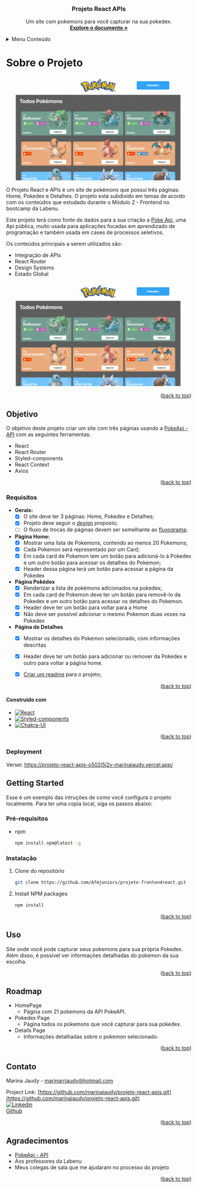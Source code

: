 
<h3 align="center">Projeto React APIs</h3>
<a name="readme-top"></a>

<p align="center">
    Um site com pokemons para você capturar na sua pokedex.
    <br />
    <a href="https://projeto-react-apis-chi.vercel.app/"><strong>Explore o documento »</strong></a>
    <br />
  </p>
</div>

<!-- TABLE OF CONTENTS -->
<details>
  <summary>Menu Conteúdo</summary>
  <ol>
    <li>
      <a href="#sobre-o-projeto">Sobre o Projeto</a>
      <ul>
        <li><a href="#objetivo">Objetivo</a></li>
      </ul>
	      <li> <a href='#requisitos'>Requisitos</a></li>
    </li>
    <li>
      <a href="#construido-com">Construido com</a>
      <ul>
        <li><a href="#deployment">Deployment</a></li>
        <li><a href="#getting-started">Getting Started</a></li>
      </ul>
    </li>
    <li><a href="#uso">Uso</a></li>
    <li><a href="#roadmap">Roadmap</a></li>
    <li><a href="#contato">Contato</a></li>
    <li><a href="#agradecimentos">Agradecimentos</a></li>
  </ol>
</details>

<!-- ABOUT THE PROJECT-->
# **Sobre o Projeto**

[![Product Name Screen Shot][product-screenshot]](https://drive.google.com/file/d/135r5aH_B2I5m_buOO5aKZ-xP29CuREN2/view?usp=sharing)

O Projeto React e APIs é um site de pokémons que possui três páginas: Home, Pokedex e Detalhes. O projeto está subdivido em temas de acordo com os conteúdos que estudado durante o Módulo 2 - Frontend no bootcamp da Labenu.

Este projeto terá como fonte de dados para a sua criação a [Poke Api](https://pokeapi.co/ "Poke Api"), uma Api pública, muito usada para aplicações focadas em aprendizado de programação e também usada em cases de processos seletivos.

Os conteúdos principais  a serem utilizados são:

- Integração de APIs
- React Router
- Design Systems
- Estado Global

[![Product Name Screen Shot][product-screenshot]](https://example.com)

<p align="right">(<a href="#readme-top">back to top</a>)</p>

<!-- GOAL-->
## **Objetivo**
O objetivo deste projeto criar um site com três páginas usando a [PokeApi - API](https://pokeapi.co/) com as seguintes ferramentas:

- React
- React Router
- Styled-components
- React Context
- Axios

<p align="right">(<a href="#readme-top">back to top</a>)</p>

<!-- REQUIREMENTS -->
### **Requisitos**
- **Gerais:**
	- [x] O site deve ter 3 páginas: Home, Pokedex e Detalhes;
	- [x] Projeto deve seguir o [design](https://www.figma.com/file/KseyA2Ofghiek2Cy3ZaDre/Poked%C3%A9x?t=AEi3zEmWmarf1FbP-0 "design") proposto;
	- [ ] O fluxo de trocas de páginas devem ser semelhante ao [fluxograma](https://www.figma.com/proto/KseyA2Ofghiek2Cy3ZaDre/Poked%C3%A9x?page-id=0%3A1&node-id=2%3A2&viewport=358%2C197%2C0.27&scaling=scale-down&starting-point-node-id=2%3A2 "fluxograma");
- **Página Home:**
	- [x]  Mostrar uma lista de Pokemons, contendo ao menos 20 Pokemons;
	- [x] Cada Pokemon será representado por um Card;
	- [x] Em cada card de Pokemon tem um botão para adicioná-lo à Pokedex e um outro botão para acessar os detalhes do Pokemon;
	- [x] Header dessa página terá um botão para acessar a página da Pokedex
- **Página Pokédex**
	- [x] Renderizar a lista de pokémons adicionados na pokedex;
	- [x] Em cada card de Pokemon deve ter um botão para removê-lo da Pokedex e um outro botão para acessar os detalhes do Pokemon.
	- [x] Header deve ter um botão para voltar para a Home
	- [x] Não deve ser possível adicionar o mesmo Pokemon duas vezes na Pokedex
- **Página de Detalhes**
	- [x] Mostrar os detalhes do Pokemon selecionado, com informações descritas
	- [x] Header deve ter um botão para adicionar ou remover da Pokedex e outro para voltar a página home.
  - [x] [Criar um readme](https://www.youtube.com/watch?v=1QKwP0SJK-c "Crie um readme") para o projeto;
	
	<p align="right">(<a href="#readme-top">back to top</a>)</p>

<!-- BUILD WITH -->
#### **Construido com**

* [![React][React.js]][React-url]
* [![Styled-components]][Styled-url]
* [![Chakra-UI]][Chakra-url]

<p align="right">(<a href="#readme-top">back to top</a>)</p>

<!-- DEPLOYMENT -->
### **Deployment**

Versel:
https://projeto-react-apis-o502j5j2v-marinajaudy.vercel.app/

<!-- GETTING STARTED -->
## Getting Started 

Esse é um exemplo das intruções de como você configura o projeto localmente.
Para ter uma copia local, siga os passos abaixo:

### Pré-requisitos

* npm
  ```sh
  npm install npm@latest -g
  ```

### Instalação

1. Clone do repositório
   ```sh
   git clone https://github.com/Afmjuniors/projeto-frontendreact.git
   ```
2. Install NPM packages
   ```sh
   npm install
   ```

<p align="right">(<a href="#readme-top">back to top</a>)</p>

<!-- USAGE -->
## Uso

Site onde você pode capturar seus pokemons para sua própria Pokedex. Além disso, é possível ver informações detalhadas do pokemon da sua escolha.

<p align="right">(<a href="#readme-top">back to top</a>)</p>

<!-- ROADMAP -->
## Roadmap

-  HomePage
	* Página com 21 pokemons da API PokeAPI. 
-  Pokedex Page
	* Página  todos os pokemons que você capturar para sua pokedex.
-  Details Page
    * Informações detalhadas sobre o pokemon selecionado.

<p align="right">(<a href="#readme-top">back to top</a>)</p>

<!-- CONTACT -->
## Contato

Marina Jaudy  - marinarrjaudy@hotmail.com

Project Link: [https://github.com/marinajaudy/projeto-react-apis.git](https://github.com/marinajaudy/projeto-react-apis.git)
<br/>
[![Linkedin](https://img.shields.io/badge/linkedin-%230A66C2.svg?&style=for-the-badge&logo=linkedin&logoColor=white&link=https://www.linkedin.com/in/andrejaques/)](https://www.linkedin.com/in/marina-jaudy)
<br/>
[Github](https://github.com/marinajaudy)

<p align="right">(<a href="#readme-top">back to top</a>)</p>

<!-- ACKNOWLEDGMENTS -->
## Agradecimentos

* [PokeApi - API](https://pokeapi.co/)
* Aos professores da Labenu
* Meus colegas de sala que me ajudaram no processo do projeto

<p align="right">(<a href="#readme-top">back to top</a>)</p>

<!-- MARKDOWN LINKS & IMAGES -->
<!-- https://www.markdownguide.org/basic-syntax/#reference-style-links -->
[contributors-shield]: https://img.shields.io/github/contributors/Afmjuniors/projeto-react-apis.svg?style=for-the-badge
[contributors-url]: https://github.com/Afmjuniors/projeto-react-apis/graphs/contributors
[forks-shield]: https://img.shields.io/github/forks/Afmjuniors/projeto-react-apis.svg?style=for-the-badge
[forks-url]: https://github.com/Afmjuniors/projeto-react-apis/network/members
[stars-shield]: https://img.shields.io/github/stars/Afmjuniors/projeto-react-apis.svg?style=for-the-badge
[stars-url]: https://github.com/Afmjuniors/projeto-react-apis/stargazers
[issues-shield]: https://img.shields.io/github/issues/Afmjuniors/projeto-react-apis.svg?style=for-the-badge
[issues-url]: https://github.com/Afmjuniors/projeto-react-apis/issues
[license-shield]: https://img.shields.io/github/license/Afmjuniors/projeto-react-apis.svg?style=for-the-badge
[license-url]: https://github.com/Afmjuniors/projeto-react-apis/blob/master/LICENSE.txt
[linkedin-shield]: https://img.shields.io/badge/-LinkedIn-black.svg?style=for-the-badge&logo=linkedin&colorB=555
[linkedin-url]: https://linkedin.com/in/afmjuniors
[product-screenshot]: readme-image/projeto-react-apis.gif
[Next.js]: https://img.shields.io/badge/next.js-000000?style=for-the-badge&logo=nextdotjs&logoColor=white
[Next-url]: https://nextjs.org/
[React.js]: https://img.shields.io/badge/React-20232A?style=for-the-badge&logo=react&logoColor=61DAFB
[React-url]: https://reactjs.org/
[Vue.js]: https://img.shields.io/badge/Vue.js-35495E?style=for-the-badge&logo=vuedotjs&logoColor=4FC08D
[Vue-url]: https://vuejs.org/
[Angular.io]: https://img.shields.io/badge/Angular-DD0031?style=for-the-badge&logo=angular&logoColor=white
[Angular-url]: https://angular.io/
[Svelte.dev]: https://img.shields.io/badge/Svelte-4A4A55?style=for-the-badge&logo=svelte&logoColor=FF3E00
[Svelte-url]: https://svelte.dev/
[Laravel.com]: https://img.shields.io/badge/Laravel-FF2D20?style=for-the-badge&logo=laravel&logoColor=white
[Laravel-url]: https://laravel.com
[Bootstrap.com]: https://img.shields.io/badge/Bootstrap-563D7C?style=for-the-badge&logo=bootstrap&logoColor=white
[Bootstrap-url]: https://getbootstrap.com
[JQuery.com]: https://img.shields.io/badge/jQuery-0769AD?style=for-the-badge&logo=jquery&logoColor=white
[JQuery-url]: https://jquery.com
[Styled-components]:https://img.shields.io/badge/styled--components-DB7093?style=for-the-badge&logo=styled-components&logoColor=white
[Styled-url]: https://www.styled-components.com/
[Chakra-UI]: https://img.shields.io/static/v1?style=for-the-badge&message=Chakra+UI&color=319795&logo=Chakra+UI&logoColor=FFFFFF&label=
[Chakra-url]: https://chakra-ui.com/getting-started